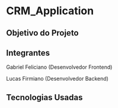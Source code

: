 # CRM_Application
## Objetivo do Projeto
## Integrantes
Gabriel Feliciano (Desenvolvedor Frontend)

Lucas Firmiano (Desenvolvedor Backend)

## Tecnologias Usadas
